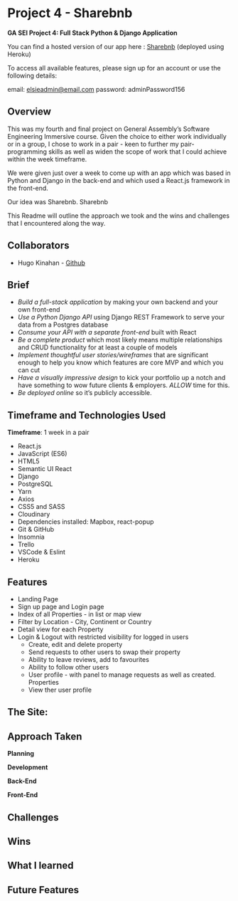 # Project 4 - Sharebnb

**GA SEI Project 4: Full Stack Python & Django Application**

You can find a hosted version of our app here :  [Sharebnb](https://shareb-n-b.herokuapp.com/) (deployed using Heroku)

To access all available features, please sign up for an account or use the following details:

email: elsieadmin@email.com
password: adminPassword156

## Overview

This was my fourth and final project on General Assembly’s Software Engineering Immersive course.  Given the choice to either work individually or in a group, I chose to work in a pair - keen to further my pair-programming skills as well as widen the scope of work that I could achieve within the week timeframe.


We were given just over a week to come up with an app which was based in Python and Django in the back-end and which used a React.js framework in the front-end.


Our idea was Sharebnb.  Sharebnb 

This Readme will outline the approach we took and the wins and challenges that I encountered along the way.

## Collaborators

* Hugo Kinahan - [Github](https://github.com/hugokinahan)

## Brief

* *Build a full-stack application* by making your own backend and your own front-end
* *Use a Python Django API* using Django REST Framework to serve your data from a Postgres database
* *Consume your API with a separate front-end* built with React
* *Be a complete product* which most likely means multiple relationships and CRUD functionality for at least a couple of models
* *Implement thoughtful user stories/wireframes* that are significant enough to help you know which features are core MVP and which you can cut
* *Have a visually impressive design* to kick your portfolio up a notch and have something to wow future clients & employers. *ALLOW* time for this.
* *Be deployed online* so it’s publicly accessible.

## Timeframe and Technologies Used

**Timeframe**: 1 week in a pair

* React.js
* JavaScript (ES6)
* HTML5 
* Semantic UI React
* Django
* PostgreSQL
* Yarn
* Axios
* CSS5 and SASS
* Cloudinary
* Dependencies installed: Mapbox, react-popup
* Git & GitHub
* Insomnia
* Trello
* VSCode & Eslint
* Heroku 

## Features

* Landing Page
* Sign up page and Login page
* Index of all Properties - in list or map view
* Filter by Location - City, Continent or Country
* Detail view for each Property
* Login & Logout with restricted visibility for logged in users
  * Create, edit and delete property
  * Send requests to other users to swap their property
  * Ability to leave reviews, add to favourites
  * Ability to follow other users
  * User profile - with panel to manage requests as well as created. Properties
  * View ther user profile

## The Site:


## Approach Taken

**Planning**



**Development**



**Back-End**




**Front-End**



## Challenges


## Wins


## What I learned


## Future Features


